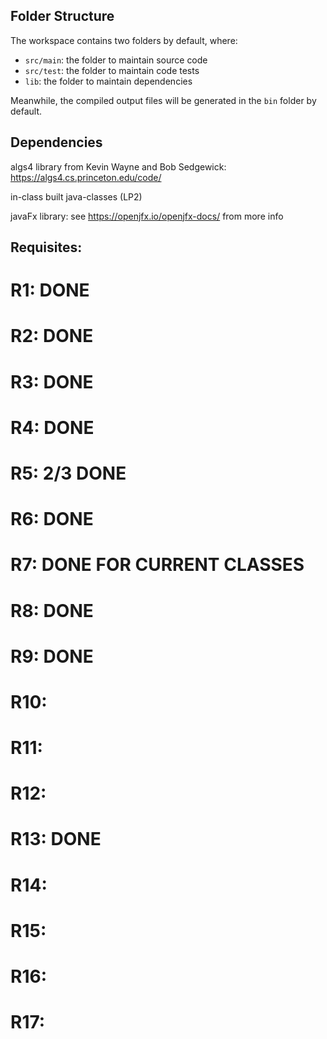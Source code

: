 ## Folder Structure

The workspace contains two folders by default, where:

- `src/main`: the folder to maintain source code
- `src/test`: the folder to maintain code tests
- `lib`: the folder to maintain dependencies

Meanwhile, the compiled output files will be generated in the `bin` folder by default.

## Dependencies

algs4 library from Kevin Wayne and Bob Sedgewick: https://algs4.cs.princeton.edu/code/


in-class built java-classes (LP2)


javaFx library: see https://openjfx.io/openjfx-docs/ from more info


## Requisites:

# R1: DONE
# R2: DONE
# R3: DONE
# R4: DONE
# R5: 2/3 DONE
# R6: DONE
# R7: DONE FOR CURRENT CLASSES
# R8: DONE
# R9: DONE
# R10: 
# R11: 
# R12: 
# R13: DONE
# R14: 
# R15: 
# R16: 
# R17: 
